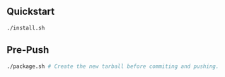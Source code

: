 ## Quickstart

```bash
./install.sh
```

## Pre-Push
```bash
./package.sh # Create the new tarball before commiting and pushing.
```
